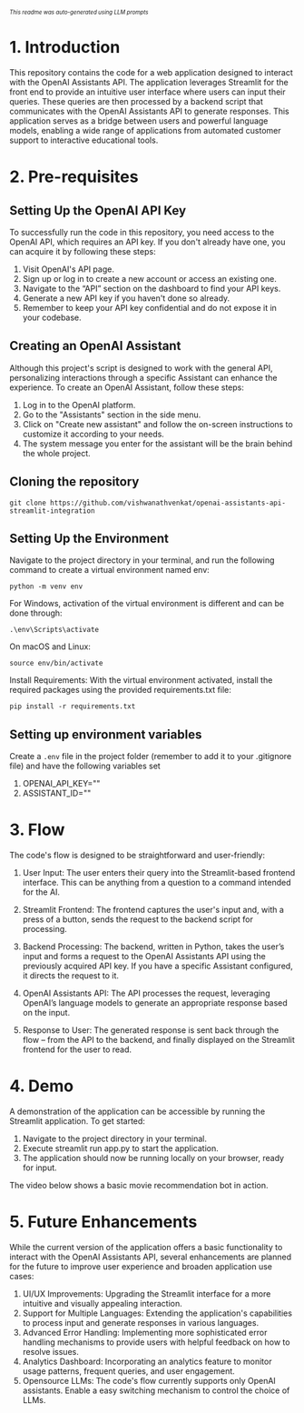 <sub><sup>*This readme was auto-generated using LLM prompts*</sup></sub>
# 1. Introduction
This repository contains the code for a web application designed to interact with the OpenAI Assistants API. The application leverages Streamlit for the front end to provide an intuitive user interface where users can input their queries. These queries are then processed by a backend script that communicates with the OpenAI Assistants API to generate responses. This application serves as a bridge between users and powerful language models, enabling a wide range of applications from automated customer support to interactive educational tools.

# 2. Pre-requisites
## Setting Up the OpenAI API Key
To successfully run the code in this repository, you need access to the OpenAI API, which requires an API key. If you don't already have one, you can acquire it by following these steps:

1. Visit OpenAI's API page.
2. Sign up or log in to create a new account or access an existing one.
3. Navigate to the “API” section on the dashboard to find your API keys.
4. Generate a new API key if you haven't done so already.
5. Remember to keep your API key confidential and do not expose it in your codebase.

## Creating an OpenAI Assistant
Although this project's script is designed to work with the general API, personalizing interactions through a specific Assistant can enhance the experience. To create an OpenAI Assistant, follow these steps:

1. Log in to the OpenAI platform.
2. Go to the "Assistants" section in the side menu.
3. Click on "Create new assistant" and follow the on-screen instructions to customize it according to your needs.
4. The system message you enter for the assistant will be the brain behind the whole project.

## Cloning the repository
```
git clone https://github.com/vishwanathvenkat/openai-assistants-api-streamlit-integration
```

## Setting Up the Environment
Navigate to the project directory in your terminal, and run the following command to create a virtual environment named env:

    python -m venv env



For Windows, activation of the virtual environment is different and can be done through:

    .\env\Scripts\activate
On macOS and Linux:

    source env/bin/activate
Install Requirements: With the virtual environment activated, install the required packages using the provided requirements.txt file:

    pip install -r requirements.txt

## Setting up environment variables
Create a `.env` file in the project folder (remember to add it to your .gitignore file) and have the following variables set

1. OPENAI_API_KEY=""
2. ASSISTANT_ID=""


# 3. Flow
The code's flow is designed to be straightforward and user-friendly:

1. User Input: The user enters their query into the Streamlit-based frontend interface. This can be anything from a question to a command intended for the AI.

2. Streamlit Frontend: The frontend captures the user's input and, with a press of a button, sends the request to the backend script for processing.

3. Backend Processing: The backend, written in Python, takes the user’s input and forms a request to the OpenAI Assistants API using the previously acquired API key. If you have a specific Assistant configured, it directs the request to it.

4. OpenAI Assistants API: The API processes the request, leveraging OpenAI’s language models to generate an appropriate response based on the input.

5. Response to User: The generated response is sent back through the flow – from the API to the backend, and finally displayed on the Streamlit frontend for the user to read.

# 4. Demo
A demonstration of the application can be accessible by running the Streamlit application. To get started:


1. Navigate to the project directory in your terminal.
2. Execute streamlit run app.py to start the application.
3. The application should now be running locally on your browser, ready for input.

The video below shows a basic movie recommendation bot in action.


# 5. Future Enhancements
While the current version of the application offers a basic functionality to interact with the OpenAI Assistants API, several enhancements are planned for the future to improve user experience and broaden application use cases:

1. UI/UX Improvements: Upgrading the Streamlit interface for a more intuitive and visually appealing interaction.
2. Support for Multiple Languages: Extending the application's capabilities to process input and generate responses in various languages.
3. Advanced Error Handling: Implementing more sophisticated error handling mechanisms to provide users with helpful feedback on how to resolve issues.
4. Analytics Dashboard: Incorporating an analytics feature to monitor usage patterns, frequent queries, and user engagement.
5. Opensource LLMs: The code's flow currently supports only OpenAI assistants. Enable a easy switching mechanism to control the choice of LLMs.